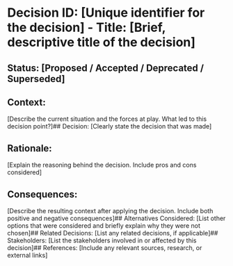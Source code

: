 # Decision ID: [Unique identifier for the decision] -  Title: [Brief, descriptive title of the decision]

## Status: [Proposed / Accepted / Deprecated / Superseded]

## Context:
[Describe the current situation and the forces at play. What led to this decision point?]## Decision:
[Clearly state the decision that was made]
## Rationale:
[Explain the reasoning behind the decision. Include pros and cons considered]
## Consequences:
[Describe the resulting context after applying the decision. Include both positive and negative consequences]## Alternatives Considered:
[List other options that were considered and briefly explain why they were not chosen]## Related Decisions:
[List any related decisions, if applicable]## Stakeholders:
[List the stakeholders involved in or affected by this decision]## References:
[Include any relevant sources, research, or external links]